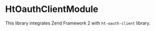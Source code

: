 HtOauthClientModule
=============================
This library integrates Zend Framework 2 with `ht-oauth-client` library.